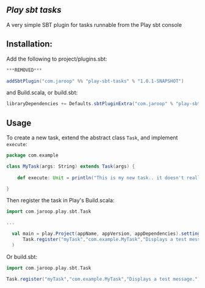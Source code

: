*Play sbt tasks*
------------------------------------------------
A very simple SBT plugin for tasks runnable from the Play sbt console

Installation:
-------------
Add the following to project/plugins.sbt:

``` scala
***REMOVED***

addSbtPlugin("com.jaroop" %% "play-sbt-tasks" % "1.0.1-SNAPSHOT")
```

and Build.scala, or build.sbt:

``` scala
libraryDependencies += Defaults.sbtPluginExtra("com.jaroop" % "play-sbt-tasks" % "1.0.1-SNAPSHOT", "0.13", "2.10")
```

Usage
-----

To create a new task, extend the abstract class `Task`, and implement `execute`:

``` scala
package com.example

class MyTask(args: String) extends Task(args) {
	
	def execute: Unit = println("This is my new task.. it doesn't really do anything.")

}
```

Then register the task in Play's Build.scala:

``` scala
import com.jaroop.play.sbt.Task

...

  val main = play.Project(appName, appVersion, appDependencies).settings(
      Task.register("myTask","com.example.MyTask","Displays a test message.")
  )
```

Or build.sbt:

``` scala
import com.jaroop.play.sbt.Task

Task.register("myTask","com.example.MyTask","Displays a test message.")
```